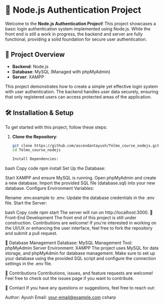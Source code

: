 # 🚀 Node.js Authentication Project

Welcome to the **Node.js Authentication Project**! This project showcases a basic login authentication system implemented using Node.js. While the front end is still a work in progress, the backend and server are fully functional, providing a solid foundation for secure user authentication.

## 📜 Project Overview

- **Backend**: Node.js
- **Database**: MySQL (Managed with phpMyAdmin)
- **Server**: XAMPP

This project demonstrates how to create a simple yet effective login system with user authentication. The backend handles user data securely, ensuring that only registered users can access protected areas of the application.

## 🛠️ Installation & Setup

To get started with this project, follow these steps:

1. **Clone the Repository**:
   ```bash
   git clone https://github.com/ascendantayush/Telmo_course_nodejs.git
   cd Telmo_course_nodejs

   Install Dependencies:

bash
Copy code
npm install
Set Up the Database:

Start XAMPP and ensure MySQL is running.
Open phpMyAdmin and create a new database.
Import the provided SQL file (database.sql) into your new database.
Configure Environment Variables:

Rename .env.example to .env.
Update the database credentials in the .env file.
Start the Server:

bash
Copy code
npm start
The server will run on http://localhost:3000.
🚧 Front-End Development
The front end of this project is still under construction. Contributions are welcome! If you're interested in working on the UI/UX or enhancing the user interface, feel free to fork the repository and submit a pull request.

💾 Database Management
Database: MySQL
Management Tool: phpMyAdmin
Server Environment: XAMPP
The project uses MySQL for data storage, and phpMyAdmin for database management. Make sure to set up your database using the provided SQL script and configure the connection settings in the .env file.

🤝 Contributions
Contributions, issues, and feature requests are welcome! Feel free to check out the issues page if you want to contribute.

📧 Contact
If you have any questions or suggestions, feel free to reach out:

Author: Ayush
Email: your-email@example.com
csharp
